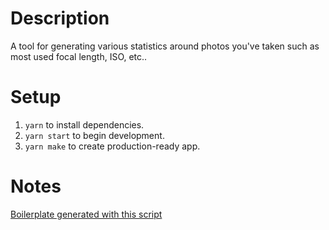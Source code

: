 # Description

A tool for generating various statistics around photos you've taken such as most used focal length, ISO, etc..

# Setup

1. `yarn` to install dependencies.
2. `yarn start` to begin development.
3. `yarn make` to create production-ready app.

# Notes

[Boilerplate generated with this script](https://www.electronforge.io/templates/typescript-+-webpack-template)